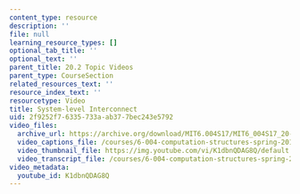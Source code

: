 ```yaml
---
content_type: resource
description: ''
file: null
learning_resource_types: []
optional_tab_title: ''
optional_text: ''
parent_title: 20.2 Topic Videos
parent_type: CourseSection
related_resources_text: ''
resource_index_text: ''
resourcetype: Video
title: System-level Interconnect
uid: 2f9252f7-6335-733a-ab37-7bec243e5792
video_files:
  archive_url: https://archive.org/download/MIT6.004S17/MIT6_004S17_20-02-05_300k.mp4
  video_captions_file: /courses/6-004-computation-structures-spring-2017/c0ba10a10a285b27b30fe0a0fe9a0336_K1dbnQDAG8Q.vtt
  video_thumbnail_file: https://img.youtube.com/vi/K1dbnQDAG8Q/default.jpg
  video_transcript_file: /courses/6-004-computation-structures-spring-2017/e36f8a37ba03747af295462b53a34df4_K1dbnQDAG8Q.pdf
video_metadata:
  youtube_id: K1dbnQDAG8Q
---
```

